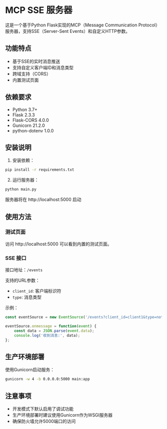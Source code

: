 # MCP SSE 服务器

这是一个基于Python Flask实现的MCP（Message Communication Protocol）服务器，支持SSE（Server-Sent Events）和自定义HTTP参数。

## 功能特点

- 基于SSE的实时消息推送
- 支持自定义客户端ID和消息类型
- 跨域支持（CORS）
- 内置测试页面

## 依赖要求

- Python 3.7+
- Flask 2.3.3
- Flask-CORS 4.0.0
- Gunicorn 21.2.0
- python-dotenv 1.0.0

## 安装说明

1. 安装依赖：
```bash
pip install -r requirements.txt
```

2. 运行服务器：
```bash
python main.py
```

服务器将在 http://localhost:5000 启动

## 使用方法

### 测试页面

访问 http://localhost:5000 可以看到内置的测试页面。

### SSE 接口

接口地址：`/events`

支持的URL参数：
- `client_id`: 客户端标识符
- `type`: 消息类型

示例：
```javascript
const eventSource = new EventSource('/events?client_id=client1&type=notification');

eventSource.onmessage = function(event) {
    const data = JSON.parse(event.data);
    console.log('收到消息:', data);
};
```

## 生产环境部署

使用Gunicorn启动服务：

```bash
gunicorn -w 4 -b 0.0.0.0:5000 main:app
```

## 注意事项

- 开发模式下默认启用了调试功能
- 生产环境部署时建议使用Gunicorn作为WSGI服务器
- 确保防火墙允许5000端口的访问